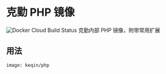 # 克勤 PHP 镜像

![Docker Cloud Build Status](https://img.shields.io/docker/cloud/build/keqin/php)
克勤内部 PHP 镜像，附带常用扩展

## 用法

`image: keqin/php`

